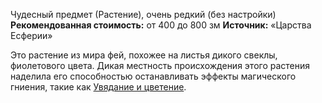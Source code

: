 Чудесный предмет (Растение), очень редкий (без настройки)
**Рекомендованная стоимость:** от 400 до 800 зм
**Источник:** «Царства Есферии»

Это растение из мира фей, похожее на листья дикого свеклы, фиолетового цвета. Дикая местность происхождения этого растения наделила его способностью останавливать эффекты магического гниения, такие как [Увядание и цветение](https://dnd.su/spells/3948-wither_and_bloom/).
